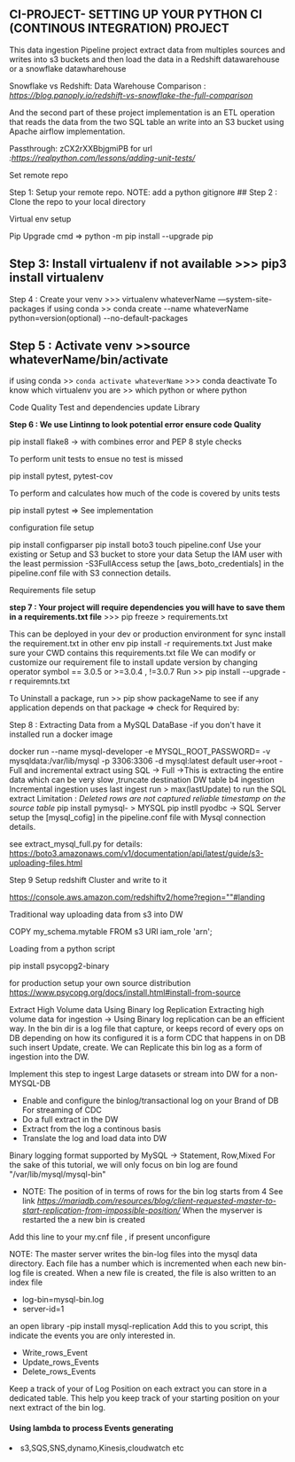 ## CI-PROJECT- SETTING UP YOUR PYTHON CI (CONTINOUS INTEGRATION) PROJECT

<body><p>This data ingestion Pipeline project extract data from multiples sources and writes
into s3 buckets and then load the data in a Redshift datawarehouse or a snowflake datawharehouse

Snowflake vs Redshift: Data Warehouse Comparison : <em>https://blog.panoply.io/redshift-vs-snowflake-the-full-comparison</em>

And the second part of these project implementation is an ETL operation that reads the
data from the two SQL table an write into an S3 bucket using Apache airflow implementation.

Passthrough: zCX2rXXBbjgmiPB for url <em>:https://realpython.com/lessons/adding-unit-tests/ </em></p></body>

<h> Set remote repo </h>

<body><p>Step 1: Setup your remote repo. NOTE: add a python gitignore
## Step 2 : Clone the repo to your local directory

<h> Virtual env setup </h>

<body><p> Pip Upgrade cmd => python -m pip install --upgrade pip

## Step 3: Install virtualenv if not available >>> pip3 install virtualenv

Step 4 : Create your venv >>> virtualenv whateverName —system-site-packages
if using conda >> conda create --name whateverName python=version(optional) --no-default-packages

## Step 5 : Activate venv >>source whateverName/bin/activate
if using conda >> `conda activate whateverName` >>> conda deactivate
To know which virtualenv you are >> which python or where python </p></body>

<h> Code Quality Test and dependencies update Library </h>

<body><p> <b>Step 6 : We use Lintinng to look potential error ensure code Quality</b>

pip install flake8 -> with combines error and PEP 8 style checks

To perform unit tests to ensue no test is missed

pip install pytest, pytest-cov

To perform and calculates how much of the code is covered by units tests

pip install pytest => See implementation </p></body>

<h> configuration file setup </h>

<body><p>pip install configparser
pip install boto3
touch pipeline.conf
Use your existing or Setup and S3 bucket to store your data
Setup the IAM user with the least permission -S3FullAccess
setup the [aws_boto_credentials] in the pipeline.conf file with S3 connection details. </p></body>

<h> Requirements file setup </h>

<body><p><b>step 7 : Your project will require dependencies you will have to save them in a requirements.txt file</b>
 >>> pip freeze > requirements.txt

This can be deployed in your dev or production environment for sync
install the requirement.txt in other env
pip install -r requirements.txt
Just make sure your CWD contains this requirements.txt file
We can modify or customize our requirement file to install update version by changing operator symbol == 3.0.5 or >=3.0.4 , !=3.0.7
Run >> pip install --upgrade -r requiremnts.txt

To Uninstall a package,
run >> pip show packageName to see if any application depends on that package => check for Required by:</p></body>

<h>Step 8 : Extracting Data from a MySQL DataBase -if you don't have it installed run a docker image </h>

 <body><p>docker run --name mysql-developer  -e MYSQL_ROOT_PASSWORD=<password> -v mysqldata:/var/lib/mysql  -p 3306:3306  -d mysql:latest
 default user->root
 - Full and incremental extract using SQL -> 
       Full ->This is extracting the entire data which can be very slow ,truncate destination DW table b4 ingestion
       Incremental ingestion uses last ingest run > max(lastUpdate) to run the SQL extract
                   Limitation : <em>Deleted rows are not captured </em>
                                <em> reliable timestamp on the source table </em>
 pip install pymysql- > MYSQL
 pip instll pyodbc -> SQL Server 
 setup the [mysql_cofig] in the pipeline.conf file with Mysql connection details. 
 
 see extract_mysql_full.py for details: https://boto3.amazonaws.com/v1/documentation/api/latest/guide/s3-uploading-files.html

<h>Step 9 Setup redshift Cluster and write to it</h>

https://console.aws.amazon.com/redshiftv2/home?region=""#landing


Traditional way uploading data from s3 into DW

COPY my_schema.mytable
FROM s3 URI
iam_role 'arn';

Loading from a python script

pip install psycopg2-binary

for production setup your own source distribution https://www.psycopg.org/docs/install.html#install-from-source

<h> Extract High Volume data Using Binary log Replication </h>
Extracting high volume data for ingestion -> Using Binary log replication can be an efficient way.
In the bin dir is a log file that capture, or keeps record of every ops on DB depending on how its configured
it is a form CDC that happens in on DB such insert Update, create.
We can Replicate this bin log as a form of ingestion into the DW.

Implement this step to ingest Large datasets or stream into DW for a non-MYSQL-DB

- Enable and configure the binlog/transactional log on your Brand of DB
  For streaming of CDC
- Do a full extract in the DW
- Extract from the log a continous basis
- Translate the log and load data into DW

Binary logging format supported by MySQL -> Statement, Row,Mixed
For the sake of this tutorial, we will only focus on
bin log are found "/var/lib/mysql/mysql-bin"

- NOTE: The position of in terms of rows for the bin log starts from 4
  See link <em>https://mariadb.com/resources/blog/client-requested-master-to-start-replication-from-impossible-position/ </em>
  When the myserver is restarted the a new bin is created

Add this line to your my.cnf file , if present unconfigure

NOTE: The master server writes the bin-log files into the mysql data directory. Each file has a number which is incremented when each new bin-log file is created. When a new file is created, the file is also written to an index file

- log-bin=mysql-bin.log
- server-id=1

an open library -pip install mysql-replication
Add this to you script, this indicate the events you are only interested in.

- Write_rows_Event
- Update_rows_Events
- Delete_rows_Events

Keep a track of your of Log Position on each extract you can store in a dedicated table.
This help you keep track of your starting position on your next extract of the bin log.

<h4> Using lambda to process Events generating </h4>
<li> s3,SQS,SNS,dynamo,Kinesis,cloudwatch etc </li>

</body>
